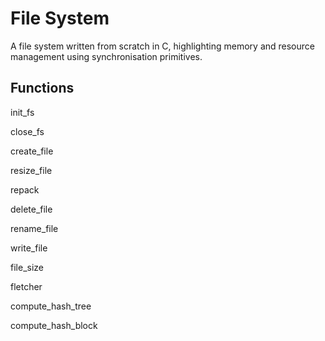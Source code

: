 # File System
A file system written from scratch in C, highlighting memory and resource management using synchronisation primitives. 

## Functions

init_fs

close_fs

create_file

resize_file

repack

delete_file

rename_file

write_file

file_size

fletcher

compute_hash_tree

compute_hash_block

